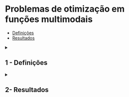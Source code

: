 
# Problemas de otimização em funções multimodais 

- [Definições](#def)
- [Resultados](#result)

 <details>
<summary id ="def"><h2><strong>1 - Definições</strong></h2></summary>
  
As definições dos problemas estão todas [*aqui*](https://github.com/P-N-Suganthan/CEC2017-BoundContrained/tree/master) (Funções 3 a 9). \
A ênfase será em traçar o comparativo de resultados em dimensões **D = 2** e **D = 10**. \
O orçamento computacional seguirá a proporção: *ORCAMENTO* *=* *D* * *10000*. 

Este [*Repo*](https://github.com/tilleyd/cec2017-py) faz a implementação das funções multimodais e rotações, facilitando o trabalho. \
O foco do repositório será em comparar os desempenhos via:
- Algoritmo Genético (*GA*).
- Particle Swarm Optimization (*PSO*).






</details>
<!-- ################################################################2#################################################### -->
<details>
 <summary id="result"> <h2> <strong>2- Resultados </h2> </strong> </summary>

</details>

[^1]: Instâncias do problema, resultados ótimos e temas relacionados. [Site institucional Universitàt Heindelberg](http://comopt.ifi.uni-heidelberg.de/software/)  
[^2]: Documentação da biblioteca [PYGAD](https://pygad.readthedocs.io/en/latest/README_pygad_ReadTheDocs.html).

[^3]: Network NX.

[^4]: Operador de mutação 'Inverted Mutation':[International Journal of Combinatorial Optimization Problems and Informatics](https://www.redalyc.org/pdf/2652/265219635002.pdf)
